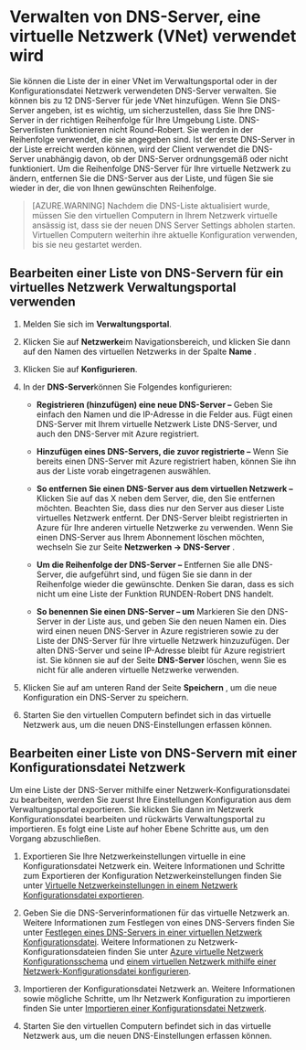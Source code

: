 <properties 
   pageTitle="Verwalten von DNS-Server, eine virtuelle Netzwerk (VNet) verwendet wird"
   description="Informationen Sie zum Hinzufügen und Entfernen von DNS-Server in einem virtuellen Netzwerk (Vnet)"
   services="virtual-network"
   documentationCenter="na"
   authors="jimdial"
   manager="carmonm"
   editor="tysonn" />
<tags 
   ms.service="virtual-network"
   ms.devlang="na"
   ms.topic="article"
   ms.tgt_pltfrm="na"
   ms.workload="infrastructure-services"
   ms.date="03/15/2016"
   ms.author="jdial" />

# <a name="manage-dns-servers-used-by-a-virtual-network-vnet"></a>Verwalten von DNS-Server, eine virtuelle Netzwerk (VNet) verwendet wird

Sie können die Liste der in einer VNet im Verwaltungsportal oder in der Konfigurationsdatei Netzwerk verwendeten DNS-Server verwalten. Sie können bis zu 12 DNS-Server für jede VNet hinzufügen. Wenn Sie DNS-Server angeben, ist es wichtig, um sicherzustellen, dass Sie Ihre DNS-Server in der richtigen Reihenfolge für Ihre Umgebung Liste. DNS-Serverlisten funktionieren nicht Round-Robert. Sie werden in der Reihenfolge verwendet, die sie angegeben sind. Ist der erste DNS-Server in der Liste erreicht werden können, wird der Client verwendet die DNS-Server unabhängig davon, ob der DNS-Server ordnungsgemäß oder nicht funktioniert. Um die Reihenfolge DNS-Server für Ihre virtuelle Netzwerk zu ändern, entfernen Sie die DNS-Server aus der Liste, und fügen Sie sie wieder in der, die von Ihnen gewünschten Reihenfolge.

>[AZURE.WARNING] Nachdem die DNS-Liste aktualisiert wurde, müssen Sie den virtuellen Computern in Ihrem Netzwerk virtuelle ansässig ist, dass sie der neuen DNS Server Settings abholen starten. Virtuellen Computern weiterhin ihre aktuelle Konfiguration verwenden, bis sie neu gestartet werden.

## <a name="edit-a-dns-server-list-for-a-virtual-network-using-the-management-portal"></a>Bearbeiten einer Liste von DNS-Servern für ein virtuelles Netzwerk Verwaltungsportal verwenden

1. Melden Sie sich im **Verwaltungsportal**.

1. Klicken Sie auf **Netzwerke**im Navigationsbereich, und klicken Sie dann auf den Namen des virtuellen Netzwerks in der Spalte **Name** .

1. Klicken Sie auf **Konfigurieren**.

1. In der **DNS-Server**können Sie Folgendes konfigurieren:

    - **Registrieren (hinzufügen) eine neue DNS-Server –** Geben Sie einfach den Namen und die IP-Adresse in die Felder aus. Fügt einen DNS-Server mit Ihrem virtuelle Netzwerk Liste DNS-Server, und auch den DNS-Server mit Azure registriert.

    - **Hinzufügen eines DNS-Servers, die zuvor registrierte –** Wenn Sie bereits einen DNS-Server mit Azure registriert haben, können Sie ihn aus der Liste vorab eingetragenen auswählen.

    - **So entfernen Sie einen DNS-Server aus dem virtuellen Netzwerk –** Klicken Sie auf das X neben dem Server, die, den Sie entfernen möchten. Beachten Sie, dass dies nur den Server aus dieser Liste virtuelles Netzwerk entfernt. Der DNS-Server bleibt registrierten in Azure für Ihre anderen virtuelle Netzwerke zu verwenden. Wenn Sie einen DNS-Server aus Ihrem Abonnement löschen möchten, wechseln Sie zur Seite **Netzwerken -> DNS-Server** .

    - **Um die Reihenfolge der DNS-Server –** Entfernen Sie alle DNS-Server, die aufgeführt sind, und fügen Sie sie dann in der Reihenfolge wieder die gewünschte. Denken Sie daran, dass es sich nicht um eine Liste der Funktion RUNDEN-Robert DNS handelt.

    - **So benennen Sie einen DNS-Server – um** Markieren Sie den DNS-Server in der Liste aus, und geben Sie den neuen Namen ein. Dies wird einen neuen DNS-Server in Azure registrieren sowie zu der Liste der DNS-Server für Ihre virtuelle Netzwerk hinzuzufügen. Der alten DNS-Server und seine IP-Adresse bleibt für Azure registriert ist. Sie können sie auf der Seite **DNS-Server** löschen, wenn Sie es nicht für alle anderen virtuelle Netzwerke verwenden.

1. Klicken Sie auf am unteren Rand der Seite **Speichern** , um die neue Konfiguration ein DNS-Server zu speichern.

1. Starten Sie den virtuellen Computern befindet sich in das virtuelle Netzwerk aus, um die neuen DNS-Einstellungen erfassen können.

## <a name="edit-a-dns-server-list-using-a-network-configuration-file"></a>Bearbeiten einer Liste von DNS-Servern mit einer Konfigurationsdatei Netzwerk

Um eine Liste der DNS-Server mithilfe einer Netzwerk-Konfigurationsdatei zu bearbeiten, werden Sie zuerst Ihre Einstellungen Konfiguration aus dem Verwaltungsportal exportieren. Sie klicken Sie dann im Netzwerk Konfigurationsdatei bearbeiten und rückwärts Verwaltungsportal zu importieren. Es folgt eine Liste auf hoher Ebene Schritte aus, um den Vorgang abzuschließen.

1. Exportieren Sie Ihre Netzwerkeinstellungen virtuelle in eine Konfigurationsdatei Netzwerk ein. Weitere Informationen und Schritte zum Exportieren der Konfiguration Netzwerkeinstellungen finden Sie unter [Virtuelle Netzwerkeinstellungen in einem Netzwerk Konfigurationsdatei exportieren](virtual-networks-using-network-configuration-file.md).

1. Geben Sie die DNS-Serverinformationen für das virtuelle Netzwerk an. Weitere Informationen zum Festlegen von eines DNS-Servers finden Sie unter [Festlegen eines DNS-Servers in einer virtuellen Netzwerk Konfigurationsdatei](virtual-networks-specifying-a-dns-settings-in-a-virtual-network-configuration-file.md). Weitere Informationen zu Netzwerk-Konfigurationsdateien finden Sie unter [Azure virtuelle Netzwerk Konfigurationsschema](https://msdn.microsoft.com/library/azure/jj157100.aspx) und [einem virtuellen Netzwerk mithilfe einer Netzwerk-Konfigurationsdatei konfigurieren](virtual-networks-using-network-configuration-file.md).

1. Importieren der Konfigurationsdatei Netzwerk an. Weitere Informationen sowie mögliche Schritte, um Ihr Netzwerk Konfiguration zu importieren finden Sie unter [Importieren einer Konfigurationsdatei Netzwerk](virtual-networks-using-network-configuration-file.md).

1. Starten Sie den virtuellen Computern befindet sich in das virtuelle Netzwerk aus, um die neuen DNS-Einstellungen erfassen können.
